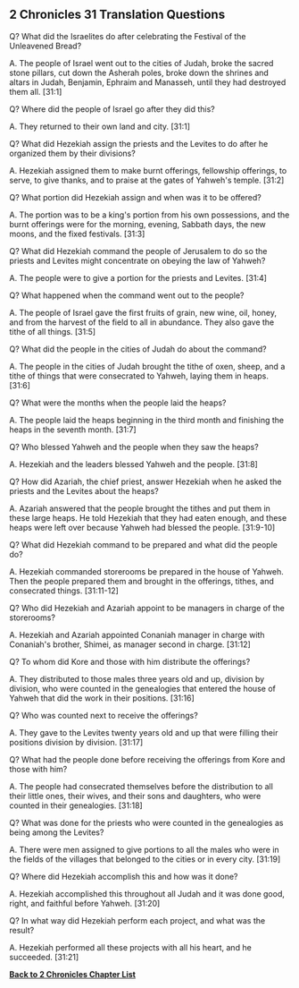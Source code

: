 ## 2 Chronicles 31 Translation Questions ##

Q? What did the Israelites do after celebrating the Festival of the Unleavened Bread?

A. The people of Israel went out to the cities of Judah, broke the sacred stone pillars, cut down the Asherah poles, broke down the shrines and altars in Judah, Benjamin, Ephraim and Manasseh, until they had destroyed them all. [31:1]

Q? Where did the people of Israel go after they did this?

A. They returned to their own land and city. [31:1]

Q? What did Hezekiah assign the priests and the Levites to do after he organized them by their divisions?

A. Hezekiah assigned them to make burnt offerings, fellowship offerings, to serve, to give thanks, and to praise at the gates of Yahweh's temple. [31:2]

Q? What portion did Hezekiah assign and when was it to be offered?

A. The portion was to be a king's portion from his own possessions, and the burnt offerings were for the morning, evening, Sabbath days, the new moons, and the fixed festivals. [31:3]

Q? What did Hezekiah command the people of Jerusalem to do so the priests and Levites might concentrate on obeying the law of Yahweh?

A. The people were to give a portion for the priests and Levites. [31:4]

Q? What happened when the command went out to the people?

A. The people of Israel gave the first fruits of grain, new wine, oil, honey, and from the harvest of the field to all in abundance. They also gave the tithe of all things. [31:5]

Q? What did the people in the cities of Judah do about the command?

A. The people in the cities of Judah brought the tithe of oxen, sheep, and a tithe of things that were consecrated to Yahweh, laying them in heaps. [31:6]

Q? What were the months when the people laid the heaps?

A. The people laid the heaps beginning in the third month and finishing the heaps in the seventh month. [31:7]

Q? Who blessed Yahweh and the people when they saw the heaps?

A. Hezekiah and the leaders blessed Yahweh and the people. [31:8]

Q? How did Azariah, the chief priest, answer Hezekiah when he asked the priests and the Levites about the heaps?

A. Azariah answered that the people brought the tithes and put them in these large heaps. He told Hezekiah that they had eaten enough, and these heaps were left over because Yahweh had blessed the people. [31:9-10]

Q? What did Hezekiah command to be prepared and what did the people do?

A. Hezekiah commanded storerooms be prepared in the house of Yahweh. Then the people prepared them and brought in the offerings, tithes, and consecrated things. [31:11-12]

Q? Who did Hezekiah and Azariah appoint to be managers in charge of the storerooms?

A. Hezekiah and Azariah appointed Conaniah manager in charge with Conaniah's brother, Shimei, as manager second in charge. [31:12]

Q? To whom did Kore and those with him distribute the offerings?

A. They distributed to those males three years old and up, division by division, who were counted in the genealogies that entered the house of Yahweh that did the work in their positions. [31:16]

Q? Who was counted next to receive the offerings?

A. They gave to the Levites twenty years old and up that were filling their positions division by division. [31:17]

Q? What had the people done before receiving the offerings from Kore and those with him?

A. The people had consecrated themselves before the distribution to all their little ones, their wives, and their sons and daughters, who were counted in their genealogies. [31:18]

Q? What was done for the priests who were counted in the genealogies as being among the Levites?

A. There were men assigned to give portions to all the males who were in the fields of the villages that belonged to the cities or in every city. [31:19]

Q? Where did Hezekiah accomplish this and how was it done?

A. Hezekiah accomplished this throughout all Judah and it was done good, right, and faithful before Yahweh. [31:20]

Q? In what way did Hezekiah perform each project, and what was the result?

A. Hezekiah performed all these projects with all his heart, and he succeeded. [31:21]

__[Back to 2 Chronicles Chapter List](./)__

